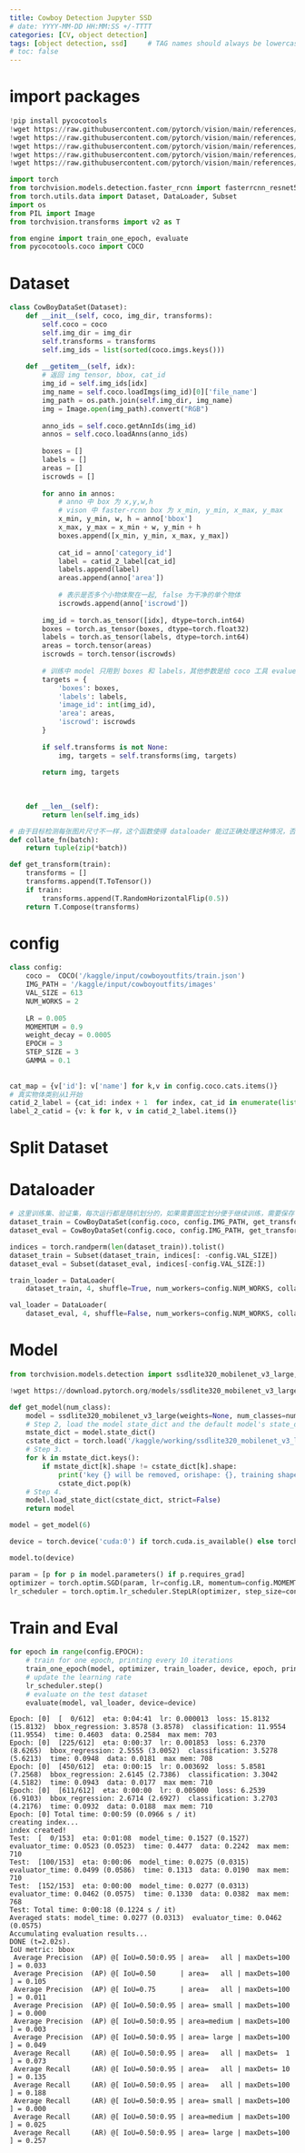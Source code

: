 ```yaml
---
title: Cowboy Detection Jupyter SSD
# date: YYYY-MM-DD HH:MM:SS +/-TTTT
categories: [CV, object detection]
tags: [object detection, ssd]     # TAG names should always be lowercase
# toc: false
---
```


# import packages


```python
!pip install pycocotools
!wget https://raw.githubusercontent.com/pytorch/vision/main/references/detection/engine.py
!wget https://raw.githubusercontent.com/pytorch/vision/main/references/detection/utils.py
!wget https://raw.githubusercontent.com/pytorch/vision/main/references/detection/coco_utils.py
!wget https://raw.githubusercontent.com/pytorch/vision/main/references/detection/coco_eval.py
!wget https://raw.githubusercontent.com/pytorch/vision/main/references/detection/transforms.py
```


```python
import torch
from torchvision.models.detection.faster_rcnn import fasterrcnn_resnet50_fpn, FasterRCNN, FastRCNNPredictor
from torch.utils.data import Dataset, DataLoader, Subset
import os
from PIL import Image
from torchvision.transforms import v2 as T
```


```python
from engine import train_one_epoch, evaluate
from pycocotools.coco import COCO
```

# Dataset


```python
class CowBoyDataSet(Dataset):
    def __init__(self, coco, img_dir, transforms):
        self.coco = coco
        self.img_dir = img_dir
        self.transforms = transforms
        self.img_ids = list(sorted(coco.imgs.keys()))
        
    def __getitem__(self, idx):
        # 返回 img tensor, bbox, cat_id
        img_id = self.img_ids[idx]
        img_name = self.coco.loadImgs(img_id)[0]['file_name']
        img_path = os.path.join(self.img_dir, img_name)
        img = Image.open(img_path).convert("RGB")
        
        anno_ids = self.coco.getAnnIds(img_id)
        annos = self.coco.loadAnns(anno_ids)
        
        boxes = []
        labels = []
        areas = []
        iscrowds = []
        
        for anno in annos:
            # anno 中 box 为 x,y,w,h
            # vison 中 faster-rcnn box 为 x_min, y_min, x_max, y_max
            x_min, y_min, w, h = anno['bbox']
            x_max, y_max = x_min + w, y_min + h
            boxes.append([x_min, y_min, x_max, y_max])
            
            cat_id = anno['category_id']
            label = catid_2_label[cat_id]
            labels.append(label)
            areas.append(anno['area'])
            
            # 表示是否多个小物体聚在一起, false 为干净的单个物体
            iscrowds.append(anno['iscrowd'])
            
        img_id = torch.as_tensor([idx], dtype=torch.int64)
        boxes = torch.as_tensor(boxes, dtype=torch.float32)
        labels = torch.as_tensor(labels, dtype=torch.int64)
        areas = torch.tensor(areas)
        iscrowds = torch.tensor(iscrowds)
            
        # 训练中 model 只用到 boxes 和 labels，其他参数是给 coco 工具 evalueate 时用的
        targets = {
            'boxes': boxes,
            'labels': labels,
            'image_id': int(img_id),
            'area': areas,
            'iscrowd': iscrowds
        }
            
        if self.transforms is not None:
            img, targets = self.transforms(img, targets)
            
        return img, targets
            
        
        
    def __len__(self):
        return len(self.img_ids)

# 由于目标检测每张图片尺寸不一样，这个函数使得 dataloader 能过正确处理这种情况，否则会报错
def collate_fn(batch):
    return tuple(zip(*batch))

def get_transform(train):
    transforms = []
    transforms.append(T.ToTensor())
    if train:
        transforms.append(T.RandomHorizontalFlip(0.5))
    return T.Compose(transforms)
```

# config


```python
class config:
    coco =  COCO('/kaggle/input/cowboyoutfits/train.json')
    IMG_PATH = '/kaggle/input/cowboyoutfits/images'
    VAL_SIZE = 613
    NUM_WORKS = 2
    
    LR = 0.005
    MOMEMTUM = 0.9
    weight_decay = 0.0005
    EPOCH = 3
    STEP_SIZE = 3
    GAMMA = 0.1
    
    
cat_map = {v['id']: v['name'] for k,v in config.coco.cats.items()}
# 真实物体类别从1开始
catid_2_label = {cat_id: index + 1  for index, cat_id in enumerate(list(sorted(cat_map.keys())))}
label_2_catid = {v: k for k, v in catid_2_label.items()}
```

    

# Split Dataset
# Dataloader


```python
# 这里训练集、验证集，每次运行都是随机划分的，如果需要固定划分便于继续训练，需要保存 indices
dataset_train = CowBoyDataSet(config.coco, config.IMG_PATH, get_transform(train=True))
dataset_eval = CowBoyDataSet(config.coco, config.IMG_PATH, get_transform(train=False))

indices = torch.randperm(len(dataset_train)).tolist()
dataset_train = Subset(dataset_train, indices[: -config.VAL_SIZE])
dataset_eval = Subset(dataset_eval, indices[-config.VAL_SIZE:])
```

    


```python
train_loader = DataLoader(
    dataset_train, 4, shuffle=True, num_workers=config.NUM_WORKS, collate_fn=collate_fn, drop_last=True)

val_loader = DataLoader(
    dataset_eval, 4, shuffle=False, num_workers=config.NUM_WORKS, collate_fn=collate_fn, drop_last=True)
```

    

# Model


```python
from torchvision.models.detection import ssdlite320_mobilenet_v3_large, ssd300_vgg16
```


```python
!wget https://download.pytorch.org/models/ssdlite320_mobilenet_v3_large_coco-a79551df.pth
```



```python
def get_model(num_class):
    model = ssdlite320_mobilenet_v3_large(weights=None, num_classes=num_class)
    # Step 2, load the model state_dict and the default model's state_dict
    mstate_dict = model.state_dict()
    cstate_dict = torch.load('/kaggle/working/ssdlite320_mobilenet_v3_large_coco-a79551df.pth', map_location='cpu')
    # Step 3.
    for k in mstate_dict.keys():
        if mstate_dict[k].shape != cstate_dict[k].shape:
            print('key {} will be removed, orishape: {}, training shape: {}'.format(k, cstate_dict[k].shape, mstate_dict[k].shape))
            cstate_dict.pop(k)
    # Step 4.
    model.load_state_dict(cstate_dict, strict=False)
    return model
```


```python
model = get_model(6)
```


```python
device = torch.device('cuda:0') if torch.cuda.is_available() else torch.device('cpu')
```


```python
model.to(device)
```



```python
param = [p for p in model.parameters() if p.requires_grad]
optimizer = torch.optim.SGD(param, lr=config.LR, momentum=config.MOMEMTUM, weight_decay=config.weight_decay)
lr_scheduler = torch.optim.lr_scheduler.StepLR(optimizer, step_size=config.STEP_SIZE, gamma=config.GAMMA)
```

# Train and Eval


```python
for epoch in range(config.EPOCH):
    # train for one epoch, printing every 10 iterations
    train_one_epoch(model, optimizer, train_loader, device, epoch, print_freq=225)
    # update the learning rate
    lr_scheduler.step()
    # evaluate on the test dataset
    evaluate(model, val_loader, device=device)
```

    Epoch: [0]  [  0/612]  eta: 0:04:41  lr: 0.000013  loss: 15.8132 (15.8132)  bbox_regression: 3.8578 (3.8578)  classification: 11.9554 (11.9554)  time: 0.4603  data: 0.2584  max mem: 703
    Epoch: [0]  [225/612]  eta: 0:00:37  lr: 0.001853  loss: 6.2370 (8.6265)  bbox_regression: 2.5555 (3.0052)  classification: 3.5278 (5.6213)  time: 0.0948  data: 0.0181  max mem: 708
    Epoch: [0]  [450/612]  eta: 0:00:15  lr: 0.003692  loss: 5.8581 (7.2568)  bbox_regression: 2.6145 (2.7386)  classification: 3.3042 (4.5182)  time: 0.0943  data: 0.0177  max mem: 710
    Epoch: [0]  [611/612]  eta: 0:00:00  lr: 0.005000  loss: 6.2539 (6.9103)  bbox_regression: 2.6714 (2.6927)  classification: 3.2703 (4.2176)  time: 0.0932  data: 0.0188  max mem: 710
    Epoch: [0] Total time: 0:00:59 (0.0966 s / it)
    creating index...
    index created!
    Test:  [  0/153]  eta: 0:01:08  model_time: 0.1527 (0.1527)  evaluator_time: 0.0523 (0.0523)  time: 0.4477  data: 0.2242  max mem: 710
    Test:  [100/153]  eta: 0:00:06  model_time: 0.0275 (0.0315)  evaluator_time: 0.0499 (0.0586)  time: 0.1313  data: 0.0190  max mem: 710
    Test:  [152/153]  eta: 0:00:00  model_time: 0.0277 (0.0313)  evaluator_time: 0.0462 (0.0575)  time: 0.1330  data: 0.0382  max mem: 768
    Test: Total time: 0:00:18 (0.1224 s / it)
    Averaged stats: model_time: 0.0277 (0.0313)  evaluator_time: 0.0462 (0.0575)
    Accumulating evaluation results...
    DONE (t=2.02s).
    IoU metric: bbox
     Average Precision  (AP) @[ IoU=0.50:0.95 | area=   all | maxDets=100 ] = 0.033
     Average Precision  (AP) @[ IoU=0.50      | area=   all | maxDets=100 ] = 0.105
     Average Precision  (AP) @[ IoU=0.75      | area=   all | maxDets=100 ] = 0.011
     Average Precision  (AP) @[ IoU=0.50:0.95 | area= small | maxDets=100 ] = 0.000
     Average Precision  (AP) @[ IoU=0.50:0.95 | area=medium | maxDets=100 ] = 0.003
     Average Precision  (AP) @[ IoU=0.50:0.95 | area= large | maxDets=100 ] = 0.049
     Average Recall     (AR) @[ IoU=0.50:0.95 | area=   all | maxDets=  1 ] = 0.073
     Average Recall     (AR) @[ IoU=0.50:0.95 | area=   all | maxDets= 10 ] = 0.135
     Average Recall     (AR) @[ IoU=0.50:0.95 | area=   all | maxDets=100 ] = 0.188
     Average Recall     (AR) @[ IoU=0.50:0.95 | area= small | maxDets=100 ] = 0.000
     Average Recall     (AR) @[ IoU=0.50:0.95 | area=medium | maxDets=100 ] = 0.025
     Average Recall     (AR) @[ IoU=0.50:0.95 | area= large | maxDets=100 ] = 0.257
